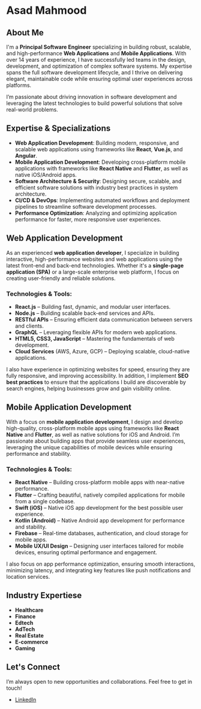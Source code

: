 # Asad Mahmood

## About Me
I'm a **Principal Software Engineer** specializing in building robust, scalable, and high-performance **Web Applications** and **Mobile Applications**. With over 14 years of experience, I have successfully led teams in the design, development, and optimization of complex software systems. My expertise spans the full software development lifecycle, and I thrive on delivering elegant, maintainable code while ensuring optimal user experiences across platforms.

I’m passionate about driving innovation in software development and leveraging the latest technologies to build powerful solutions that solve real-world problems.

## Expertise & Specializations
- **Web Application Development**: Building modern, responsive, and scalable web applications using frameworks like **React**, **Vue.js**, and **Angular**.
- **Mobile Application Development**: Developing cross-platform mobile applications with frameworks like **React Native** and **Flutter**, as well as native iOS/Android apps.
- **Software Architecture & Security**: Designing secure, scalable, and efficient software solutions with industry best practices in system architecture.
- **CI/CD & DevOps**: Implementing automated workflows and deployment pipelines to streamline software development processes.
- **Performance Optimization**: Analyzing and optimizing application performance for faster, more responsive user experiences.

## Web Application Development

As an experienced **web application developer**, I specialize in building interactive, high-performance websites and web applications using the latest front-end and back-end technologies. Whether it's a **single-page application (SPA)** or a large-scale enterprise web platform, I focus on creating user-friendly and reliable solutions. 

### Technologies & Tools:
- **React.js** – Building fast, dynamic, and modular user interfaces.
- **Node.js** – Building scalable back-end services and APIs.
- **RESTful APIs** – Ensuring efficient data communication between servers and clients.
- **GraphQL** – Leveraging flexible APIs for modern web applications.
- **HTML5, CSS3, JavaScript** – Mastering the fundamentals of web development.
- **Cloud Services** (AWS, Azure, GCP) – Deploying scalable, cloud-native applications.

I also have experience in optimizing websites for speed, ensuring they are fully responsive, and improving accessibility. In addition, I implement **SEO best practices** to ensure that the applications I build are discoverable by search engines, helping businesses grow and gain visibility online.

## Mobile Application Development

With a focus on **mobile application development**, I design and develop high-quality, cross-platform mobile apps using frameworks like **React Native** and **Flutter**, as well as native solutions for iOS and Android. I’m passionate about building apps that provide seamless user experiences, leveraging the unique capabilities of mobile devices while ensuring performance and stability.

### Technologies & Tools:
- **React Native** – Building cross-platform mobile apps with near-native performance.
- **Flutter** – Crafting beautiful, natively compiled applications for mobile from a single codebase.
- **Swift (iOS)** – Native iOS app development for the best possible user experience.
- **Kotlin (Android)** – Native Android app development for performance and stability.
- **Firebase** – Real-time databases, authentication, and cloud storage for mobile apps.
- **Mobile UX/UI Design** – Designing user interfaces tailored for mobile devices, ensuring optimal performance and engagement.

I also focus on app performance optimization, ensuring smooth interactions, minimizing latency, and integrating key features like push notifications and location services.

## Industry Expertiese
- **Healthcare**
- **Finance**
- **Edtech**
- **AdTech**
- **Real Estate**
- **E-commerce**
- **Gaming**

## Let's Connect
I’m always open to new opportunities and collaborations. Feel free to get in touch!
- [LinkedIn](https://www.linkedin.com/in/asadmahmood/)
